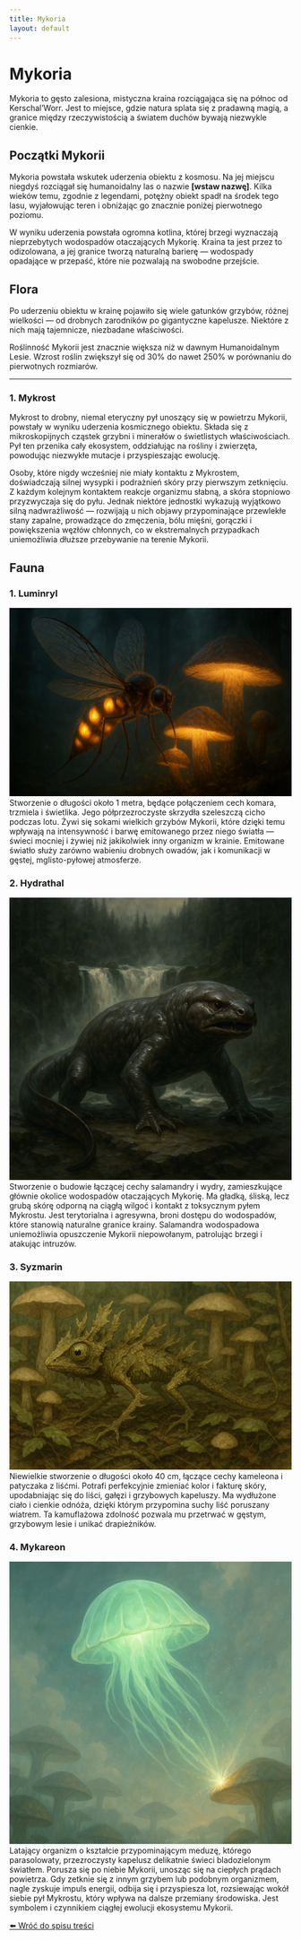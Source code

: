 ```yaml
---
title: Mykoria
layout: default
---
```

<link rel="stylesheet" href="../css/conceptart.css">

# Mykoria

Mykoria to gęsto zalesiona, mistyczna kraina rozciągająca się na północ od Kerschal’Worr. Jest to miejsce, gdzie natura splata się z pradawną magią, a granice między rzeczywistością a światem duchów bywają niezwykle cienkie.

## Początki Mykorii

Mykoria powstała wskutek uderzenia obiektu z kosmosu. Na jej miejscu niegdyś rozciągał się humanoidalny las o nazwie **[wstaw nazwę]**. Kilka wieków temu, zgodnie z legendami, potężny obiekt spadł na środek tego lasu, wyjałowując teren i obniżając go znacznie poniżej pierwotnego poziomu.

W wyniku uderzenia powstała ogromna kotlina, której brzegi wyznaczają nieprzebytych wodospadów otaczających Mykorię. Kraina ta jest przez to odizolowana, a jej granice tworzą naturalną barierę — wodospady opadające w przepaść, które nie pozwalają na swobodne przejście.

## Flora
Po uderzeniu obiektu w krainę pojawiło się wiele gatunków grzybów, różnej wielkości — od drobnych zarodników po gigantyczne kapelusze. Niektóre z nich mają tajemnicze, niezbadane właściwości.

Roślinność Mykorii jest znacznie większa niż w dawnym Humanoidalnym Lesie. Wzrost roślin zwiększył się od 30% do nawet 250% w porównaniu do pierwotnych rozmiarów.

---

### 1. Mykrost
Mykrost to drobny, niemal eteryczny pył unoszący się w powietrzu Mykorii, powstały w wyniku uderzenia kosmicznego obiektu. Składa się z mikroskopijnych cząstek grzybni i minerałów o świetlistych właściwościach. Pył ten przenika cały ekosystem, oddziałując na rośliny i zwierzęta, powodując niezwykłe mutacje i przyspieszając ewolucję.

Osoby, które nigdy wcześniej nie miały kontaktu z Mykrostem, doświadczają silnej wysypki i podrażnień skóry przy pierwszym zetknięciu. Z każdym kolejnym kontaktem reakcje organizmu słabną, a skóra stopniowo przyzwyczaja się do pyłu. Jednak niektóre jednostki wykazują wyjątkowo silną nadwrażliwość — rozwijają u nich objawy przypominające przewlekłe stany zapalne, prowadzące do zmęczenia, bólu mięśni, gorączki i powiększenia węzłów chłonnych, co w ekstremalnych przypadkach uniemożliwia dłuższe przebywanie na terenie Mykorii.

## Fauna

### 1. Luminryl
<div class="concept-art">
  <img src="mykoria/Luminryl.png" alt="Luminryl">
  <div class="caption">Stworzenie o długości około 1 metra, będące połączeniem cech komara, trzmiela i świetlika. Jego półprzezroczyste skrzydła szeleszczą cicho podczas lotu. Żywi się sokami wielkich grzybów Mykorii, które dzięki temu wpływają na intensywność i barwę emitowanego przez niego światła — świeci mocniej i żywiej niż jakikolwiek inny organizm w krainie. Emitowane światło służy zarówno wabieniu drobnych owadów, jak i komunikacji w gęstej, mglisto-pyłowej atmosferze.</div>
</div>

### 2. Hydrathal
<div class="concept-art">
  <img src="mykoria/Hydrathal.png" alt="Hydrathal">
  <div class="caption">Stworzenie o budowie łączącej cechy salamandry i wydry, zamieszkujące głównie okolice wodospadów otaczających Mykorię. Ma gładką, śliską, lecz grubą skórę odporną na ciągłą wilgoć i kontakt z toksycznym pyłem Mykrostu. Jest terytorialna i agresywna, broni dostępu do wodospadów, które stanowią naturalne granice krainy. Salamandra wodospadowa uniemożliwia opuszczenie Mykorii niepowołanym, patrolując brzegi i atakując intruzów.</div>
</div>

### 3. Syzmarin
<div class="concept-art">
  <img src="mykoria/Syzmarin.png" alt="Syzmarin">
  <div class="caption">Niewielkie stworzenie o długości około 40 cm, łączące cechy kameleona i patyczaka z liśćmi. Potrafi perfekcyjnie zmieniać kolor i fakturę skóry, upodabniając się do liści, gałęzi i grzybowych kapeluszy. Ma wydłużone ciało i cienkie odnóża, dzięki którym przypomina suchy liść poruszany wiatrem. Ta kamuflażowa zdolność pozwala mu przetrwać w gęstym, grzybowym lesie i unikać drapieżników.</div>
</div>

### 4. Mykareon
<div class="concept-art">
  <img src="mykoria/Mykareon.png" alt="Mykareon">
  <div class="caption">Latający organizm o kształcie przypominającym meduzę, którego parasolowaty, przezroczysty kapelusz delikatnie świeci bladozielonym światłem. Porusza się po niebie Mykorii, unosząc się na ciepłych prądach powietrza. Gdy zetknie się z innym grzybem lub podobnym organizmem, nagle zyskuje impuls energii, odbija się i przyspiesza lot, rozsiewając wokół siebie pył Mykrostu, który wpływa na dalsze przemiany środowiska. Jest symbolem i czynnikiem ciągłej ewolucji ekosystemu Mykorii.</div>
</div>




[⬅️ Wróć do spisu treści](../index.md)
